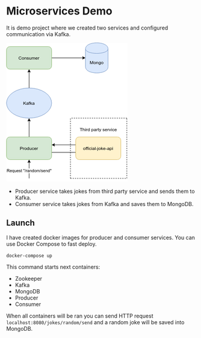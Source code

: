 # Microservices Demo

It is demo project where we created two services and configured communication via Kafka.

![](https://github.com/buharov-alexander/microservices-demo/blob/master/common/src/main/resources/Schema.png)

- Producer service takes jokes from third party service and sends them to Kafka.
- Consumer service takes jokes from Kafka and saves them to MongoDB.

## Launch
I have created docker images for producer and consumer services.
You can use Docker Compose to fast deploy.
```
docker-compose up
```
This command starts next containers:
- Zookeeper
- Kafka
- MongoDB
- Producer
- Consumer

When all containers will be ran you can send HTTP request `localhost:8080/jokes/random/send` and a random joke will be saved into MongoDB.
